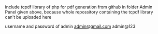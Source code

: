 include tcpdf library of php for pdf generation from github in folder Admin Panel given above,
because whole repossitory containing the tcpdf library can't be uploaded here

username and password of admin
admin@gmail.com
admin@123
